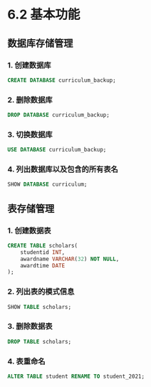# 6.2 基本功能

## 数据库存储管理

### 1. 创建数据库

```SQL
CREATE DATABASE curriculum_backup;
```

### 2. 删除数据库

```SQL
DROP DATABASE curriculum_backup;
```

### 3. 切换数据库

```SQL
USE DATABASE curriculum_backup;
```

### 4. 列出数据库以及包含的所有表名

```SQL
SHOW DATABASE curriculum;
```

## 表存储管理

### 1. 创建数据表

```SQL
CREATE TABLE scholars(
    studentid INT,
    awardname VARCHAR(32) NOT NULL,
    awardtime DATE
);
```

### 2. 列出表的模式信息

```SQL
SHOW TABLE scholars;
```

### 3. 删除数据表

```SQL
DROP TABLE scholars;
```

### 4. 表重命名

```SQL
ALTER TABLE student RENAME TO student_2021; 
```